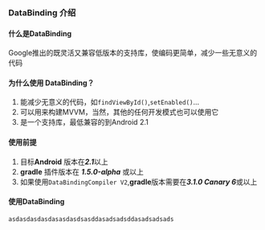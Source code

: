 ### DataBinding 介绍
#### 什么是DataBinding
Google推出的既灵活又兼容低版本的支持库，使编码更简单，减少一些无意义的代码
#### 为什么使用 DataBinding？
1. 能减少无意义的代码，如`findViewById()`,`setEnabled()`...
2. 可以用来构建MVVM，当然，其他的任何开发模式也可以使用它
3. 是一个支持库，最低兼容的到Android 2.1

#### 使用前提
1. 目标**Android** 版本在***2.1***以上
2. **gradle** 插件版本在 ***1.5.0-alpha*** 或以上
3. 如果使用`DataBindingCompiler V2`,**gradle**版本需要在***3.1.0 Canary 6***或以上

#### 使用DataBinding



```
asdasdasdasdasasdasdsasddasadsadsddasadsadsads
```
